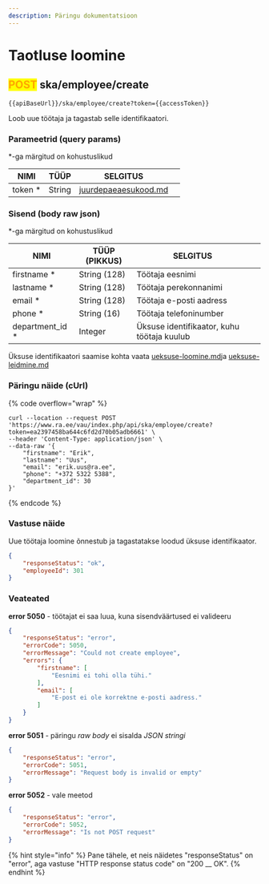 ```yaml
---
description: Päringu dokumentatsioon
---
```


# Taotluse loomine

## <mark style="color:orange;">POST</mark> ska/employee/create

```
{{apiBaseUrl}}/ska/employee/create?token={{accessToken}}
```

Loob uue töötaja ja tagastab selle identifikaatori.

### Parameetrid (query params)

\*-ga märgitud on kohustuslikud

| NIMI     | TÜÜP   | SELGITUS                                                     |   |
| -------- | ------ | ------------------------------------------------------------ | - |
| token \* | String | [juurdepaeaesukood.md](../../juurdepaeaesukood.md "mention") |   |

### Sisend (body raw json)

\*-ga märgitud on kohustuslikud

| NIMI              | TÜÜP (PIKKUS) | SELGITUS                                   |   |
| ----------------- | ------------- | ------------------------------------------ | - |
| firstname \*      | String (128)  | Töötaja eesnimi                            |   |
| lastname \*       | String (128)  | Töötaja perekonnanimi                      |   |
| email \*          | String (128)  | Töötaja e-posti aadress                    |   |
| phone \*          | String (16)   | Töötaja telefoninumber                     |   |
| department\_id \* | Integer       | Üksuse identifikaator, kuhu töötaja kuulub |   |

Üksuse identifikaatori saamise kohta vaata [ueksuse-loomine.md](../ueksus/ueksuse-loomine.md "mention")ja [ueksuse-leidmine.md](../ueksus/ueksuse-leidmine.md "mention")

### Päringu näide (cUrl)

{% code overflow="wrap" %}
```shell
curl --location --request POST 'https://www.ra.ee/vau/index.php/api/ska/employee/create?token=ea2397458ba644c6fd2d70b05adb6661' \
--header 'Content-Type: application/json' \
--data-raw '{
    "firstname": "Erik",
    "lastname": "Uus",
    "email": "erik.uus@ra.ee",
    "phone": "+372 5322 5388",
    "department_id": 30
}'
```
{% endcode %}

### Vastuse näide

Uue töötaja loomine õnnestub ja tagastatakse loodud üksuse identifikaator.

```json
{
    "responseStatus": "ok",
    "employeeId": 301
}
```

### Veateated

**error 5050** - töötajat ei saa luua, kuna sisendväärtused ei valideeru&#x20;

```json
{
    "responseStatus": "error",
    "errorCode": 5050,
    "errorMessage": "Could not create employee",
    "errors": {
        "firstname": [
            "Eesnimi ei tohi olla tühi."
        ],
        "email": [
            "E-post ei ole korrektne e-posti aadress."
        ]
    }
}
```

**error 5051** - päringu _raw body_ ei sisalda _JSON_ _stringi_

```json
{
    "responseStatus": "error",
    "errorCode": 5051,
    "errorMessage": "Request body is invalid or empty"
}
```

**error 5052** - vale meetod

```json
{
    "responseStatus": "error",
    "errorCode": 5052,
    "errorMessage": "Is not POST request"
}
```

{% hint style="info" %}
Pane tähele, et neis näidetes "responseStatus" on "error", aga vastuse "HTTP response status code" on "200 __ OK".&#x20;
{% endhint %}
